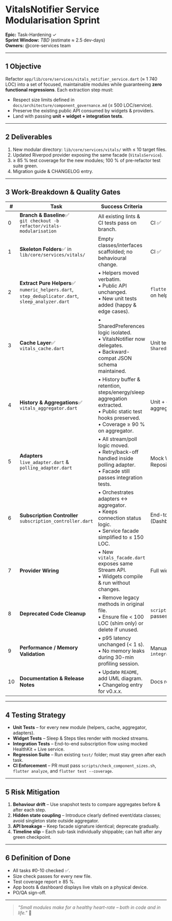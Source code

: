 # VitalsNotifier Service Modularisation Sprint

**Epic:** Task-Hardening ✓\
**Sprint Window:** _TBD_ (estimate ≈ 2.5 dev-days)\
**Owners:** @core-services team

---

## 1 Objective

Refactor `app/lib/core/services/vitals_notifier_service.dart` (≈ 1 740 LOC) into
a set of focused, maintainable modules while guaranteeing **zero functional
regressions**. Each extraction step must:

- Respect size limits defined in `docs/architecture/component_governance.md` (≤
  500 LOC/service).
- Preserve the existing public API consumed by widgets & providers.
- Land with passing **unit + widget + integration tests**.

---

## 2 Deliverables

1. New modular directory: `lib/core/services/vitals/` with ≤ 10 target files.
2. Updated Riverpod provider exposing the same facade (`VitalsService`).
3. ≥ 85 % test coverage for the new modules; 100 % of pre-refactor test suite
   green.
4. Migration guide & CHANGELOG entry.

---

## 3 Work-Breakdown & Quality Gates

| #  | Task                                                                                                   | Success Criteria                                                                                                                                       | Test/Gate                                               |
| -- | ------------------------------------------------------------------------------------------------------ | ------------------------------------------------------------------------------------------------------------------------------------------------------ | ------------------------------------------------------- |
| 0  | **Branch & Baseline**✅<br/>`git checkout -b refactor/vitals-modularisation`                           | All existing lints & CI tests pass on branch.                                                                                                          | CI ✅                                                   |
| 1  | **Skeleton Folders**✅ in `lib/core/services/vitals/`                                                  | Empty classes/interfaces scaffolded; no behavioural change.                                                                                            | CI ✅                                                   |
| 2  | **Extract Pure Helpers**✅<br/>`numeric_helpers.dart`, `step_deduplicator.dart`, `sleep_analyzer.dart` | • Helpers moved verbatim.<br/>• Public API unchanged.<br/>• New unit tests added (happy & edge cases).                                                 | `flutter test` ✅ + 85 % coverage on helpers            |
| 3  | **Cache Layer**✅<br/>`vitals_cache.dart`                                                              | • SharedPreferences logic isolated.<br/>• VitalsNotifier now delegates.<br/>• Backward-compat JSON schema maintained.                                  | Unit tests mocking `SharedPreferences`                  |
| 4  | **History & Aggregations**✅<br/>`vitals_aggregator.dart`                                              | • History buffer & retention, steps/energy/sleep aggregation extracted.<br/>• Public static test hooks preserved.<br/>• Coverage ≥ 90 % on aggregator. | Unit + golden snapshot of aggregates                    |
| 5  | **Adapters**<br/>`live_adapter.dart` & `polling_adapter.dart`                                          | • All stream/poll logic moved.<br/>• Retry/back-off handled inside polling adapter.<br/>• Facade still passes integration tests.                       | Mock WearableLiveService & Repository integration tests |
| 6  | **Subscription Controller**<br/>`subscription_controller.dart`                                         | • Orchestrates adapters ↔ aggregator.<br/>• Keeps connection status logic.<br/>• Service facade simplified to ≤ 150 LOC.                               | End-to-end widget test (Dashboard)                      |
| 7  | **Provider Wiring**                                                                                    | • New `vitals_facade.dart` exposes same Stream API.<br/>• Widgets compile & run without changes.                                                       | Full widget test suite                                  |
| 8  | **Deprecated Code Cleanup**                                                                            | • Remove legacy methods in original file.<br/>• Ensure file < 100 LOC (shim only) or delete if unused.                                                 | `scripts/check_component_sizes.sh` passes               |
| 9  | **Performance / Memory Validation**                                                                    | • p95 latency unchanged (< 1 s).<br/>• No memory leaks during 30-min profiling session.                                                                | Manual run + `integration_test/perf`                    |
| 10 | **Documentation & Release Notes**                                                                      | • Update `README`, add UML diagram.<br/>• Changelog entry for v0.x.x.                                                                                  | Docs review                                             |

---

## 4 Testing Strategy

- **Unit Tests** – for every new module (helpers, cache, aggregator, adapters).
- **Widget Tests** – Sleep & Steps tiles render with mocked streams.
- **Integration Tests** – End-to-end subscription flow using mocked HealthKit +
  Live service.
- **Regression Suite** – Run existing `test/` folder; must stay green after each
  task.
- **CI Enforcement** – PR must pass `scripts/check_component_sizes.sh`,
  `flutter analyze`, and `flutter test --coverage`.

---

## 5 Risk Mitigation

1. **Behaviour drift** – Use snapshot tests to compare aggregates before & after
   each step.
2. **Hidden state coupling** – Introduce clearly defined event/data classes;
   avoid singleton state outside aggregator.
3. **API breakage** – Keep facade signature identical; deprecate gradually.
4. **Timeline slip** – Each sub-task individually shippable; can halt after any
   green checkpoint.

---

## 6 Definition of Done

- All tasks #0-10 checked ✅.
- Size check passes for every new file.
- Test coverage report ≥ 85 %.
- App boots & dashboard displays live vitals on a physical device.
- PO/QA sign-off.

---

> _"Small modules make for a healthy heart-rate – both in code and in life."_ 🐝
